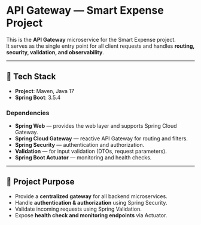 # API Gateway — Smart Expense Project

This is the **API Gateway** microservice for the Smart Expense project.  
It serves as the single entry point for all client requests and handles **routing, security, validation, and observability**.

---

## 🚀 Tech Stack

- **Project**: Maven, Java 17
- **Spring Boot**: 3.5.4

### Dependencies
- **Spring Web** — provides the web layer and supports Spring Cloud Gateway.
- **Spring Cloud Gateway** — reactive API Gateway for routing and filters.
- **Spring Security** — authentication and authorization.
- **Validation** — for input validation (DTOs, request parameters).
- **Spring Boot Actuator** — monitoring and health checks.
---

## 📂 Project Purpose
- Provide a **centralized gateway** for all backend microservices.
- Handle **authentication & authorization** using Spring Security.
- Validate incoming requests using Spring Validation.
- Expose **health check and monitoring endpoints** via Actuator.
